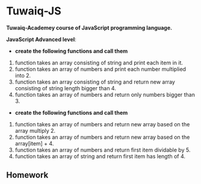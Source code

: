 # Tuwaiq-JS
**Tuwaiq-Academey course of JavaScript programming language.**

**JavaScript Advanced level**:

- **create the following functions and call them**
1. function takes an array consisting of string and print each item in it.
1. function takes an array of numbers and print each number multiplied into 2.
1. function takes an array consisting of string and return new array consisting of string length bigger than 4.
1. function takes an array of numbers and return only numbers bigger than 3.

- **create the following functions and call them**
1. function takes an array of numbers and return new array based on the array multiply 2.
1. function takes an array of numbers and return new array based on the array[item] + 4.
1. function takes an array of numbers and return first item dividable by 5.
1. function takes an array of string and return first item has length of 4.

## Homework
